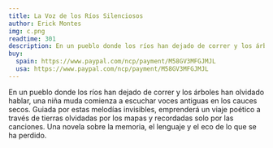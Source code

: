 ```yaml
---
title: La Voz de los Ríos Silenciosos
author: Erick Montes
img: c.png
readtime: 301
description: En un pueblo donde los ríos han dejado de correr y los árboles han olvidado hablar, una niña muda comienza a escuchar voces antiguas
buy:
  spain: https://www.paypal.com/ncp/payment/M58GV3MFGJMJL
  usa: https://www.paypal.com/ncp/payment/M58GV3MFGJMJL
---
```


En un pueblo donde los ríos han dejado de correr y los árboles han olvidado hablar, una niña muda comienza a escuchar voces antiguas en los cauces secos. Guiada por estas melodías invisibles, emprenderá un viaje poético a través de tierras olvidadas por los mapas y recordadas solo por las canciones. Una novela sobre la memoria, el lenguaje y el eco de lo que se ha perdido.